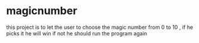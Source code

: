 # magicnumber
this project is to let the user to choose the magic number from 0 to 10 , if he picks it he will win if not he should run the program again
